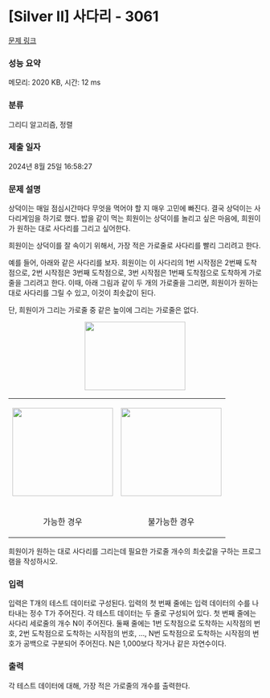 # [Silver II] 사다리 - 3061 

[문제 링크](https://www.acmicpc.net/problem/3061) 

### 성능 요약

메모리: 2020 KB, 시간: 12 ms

### 분류

그리디 알고리즘, 정렬

### 제출 일자

2024년 8월 25일 16:58:27

### 문제 설명

<p>
	상덕이는 매일 점심시간마다 무엇을 먹어야 할 지 매우 고민에 빠진다. 결국 상덕이는 사다리게임을 하기로 했다. 밥을 같이 먹는 희원이는 상덕이를 놀리고 싶은 마음에, 희원이가 원하는 대로 사다리를 그리고 싶어한다.</p>
<p>
	희원이는 상덕이를 잘 속이기 위해서, 가장 적은 가로줄로 사다리를 빨리 그리려고 한다.</p>
<p>
	예를 들어, 아래와 같은 사다리를 보자. 희원이는 이 사다리의 1번 시작점은 2번째 도착점으로, 2번 시작점은 3번째 도착점으로, 3번 시작점은 1번째 도착점으로 도착하게 가로줄을 그리려고 한다. 이때, 아래 그림과 같이 두 개의 가로줄을 그리면, 희원이가 원하는 대로 사다리를 그릴 수 있고, 이것이 최솟값이 된다.</p>
<p>
	단, 희원이가 그리는 가로줄 중 같은 높이에 그리는 가로줄은 없다.</p>
<p style="text-align: center;">
	<img alt="" src="https://www.acmicpc.net/upload/images/ld.png" style="width: 200px; height: 136px;"></p>
<table class="table table-bordered">
	<tbody>
		<tr>
			<td style="text-align:center;">
				<p>
					<img alt="" src="https://www.acmicpc.net/upload/images/l1.png" style="width: 200px; height: 175px;"></p>
			</td>
			<td style="text-align:center;">
				<p>
					<img alt="" src="https://www.acmicpc.net/upload/images/l2.png" style="width: 200px; height: 175px;"></p>
			</td>
		</tr>
		<tr>
			<td style="text-align:center;">
				<p>
					가능한 경우</p>
			</td>
			<td style="text-align:center;">
				<p>
					불가능한 경우</p>
			</td>
		</tr>
	</tbody>
</table>
<p>
	 </p>
<p>
	 </p>
<p>
	희원이가 원하는 대로 사다리를 그리는데 필요한 가로줄 개수의 최솟값을 구하는 프로그램을 작성하시오.</p>

### 입력 

 <p>
	입력은 T개의 테스트 데이터로 구성된다. 입력의 첫 번째 줄에는 입력 데이터의 수를 나타내는 정수 T가 주어진다. 각 테스트 데이터는 두 줄로 구성되어 있다. 첫 번째 줄에는 사다리 세로줄의 개수 N이 주어진다. 둘째 줄에는 1번 도착점으로 도착하는 시작점의 번호, 2번 도착점으로 도착하는 시작점의 번호, …, N번 도착점으로 도착하는 시작점의 번호가 공백으로 구분되어 주어진다. N은 1,000보다 작거나 같은 자연수이다. </p>

### 출력 

 <p>
	각 테스트 데이터에 대해, 가장 적은 가로줄의 개수를 출력한다. </p>

